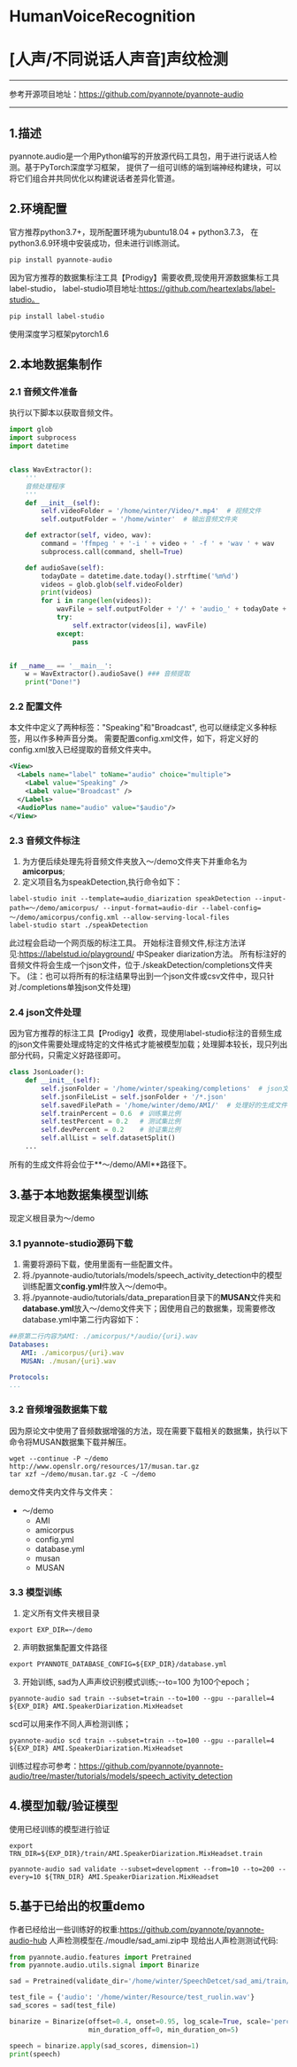 # HumanVoiceRecognition
# [人声/不同说话人声音]声纹检测
***
参考开源项目地址：https://github.com/pyannote/pyannote-audio
***
## 1.描述
pyannote.audio是一个用Python编写的开放源代码工具包，用于进行说话人检测。基于PyTorch深度学习框架，
提供了一组可训练的端到端神经构建块，可以将它们组合并共同优化以构建说话者差异化管道。
## 2.环境配置
官方推荐python3.7+，现所配置环境为ubuntu18.04 + python3.7.3，
在python3.6.9环境中安装成功，但未进行训练测试。
```shell
pip install pyannote-audio
```
因为官方推荐的数据集标注工具【Prodigy】需要收费,现使用开源数据集标工具label-studio，
label-studio项目地址:https://github.com/heartexlabs/label-studio。
```shell
pip install label-studio
```
使用深度学习框架pytorch1.6
## 2.本地数据集制作
### 2.1 音频文件准备
执行以下脚本以获取音频文件。
```python
import glob
import subprocess
import datetime


class WavExtractor():
    '''
    音频处理程序
    '''
    def __init__(self):
        self.videoFolder = '/home/winter/Video/*.mp4'  # 视频文件
        self.outputFolder = '/home/winter'  # 输出音频文件夹

    def extractor(self, video, wav):
        command = 'ffmpeg ' + '-i ' + video + ' -f ' + 'wav ' + wav
        subprocess.call(command, shell=True)

    def audioSave(self):
        todayDate = datetime.date.today().strftime('%m%d')
        videos = glob.glob(self.videoFolder)
        print(videos)
        for i in range(len(videos)):
            wavFile = self.outputFolder + '/' + 'audio_' + todayDate + '_' + str(i+1).zfill(2) + '.wav'
            try:
                self.extractor(videos[i], wavFile)
            except:
                pass


if __name__ == '__main__':
    w = WavExtractor().audioSave() ### 音频提取
    print("Done!")
```
### 2.2 配置文件
本文件中定义了两种标签："Speaking"和"Broadcast",
也可以继续定义多种标签，用以作多种声音分类。
需要配置config.xml文件，如下，将定义好的config.xml放入已经提取的音频文件夹中。
```xml
<View>
  <Labels name="label" toName="audio" choice="multiple">
    <Label value="Speaking" />
    <Label value="Broadcast" />
  </Labels>
  <AudioPlus name="audio" value="$audio"/>
</View>
```
### 2.3 音频文件标注
1. 为方便后续处理先将音频文件夹放入～/demo文件夹下并重命名为**amicorpus**;
2. 定义项目名为speakDetection,执行命令如下：
```shell
label-studio init --template=audio_diarization speakDetection --input-path=～/demo/amicorpus/ --input-format=audio-dir --label-config=～/demo/amicorpus/config.xml --allow-serving-local-files
label-studio start ./speakDetection
```
此过程会启动一个网页版的标注工具。
开始标注音频文件,标注方法详见:https://labelstud.io/playground/ 中Speaker diarization方法。
所有标注好的音频文件将会生成一个json文件，位于./skeakDetection/completions文件夹下。
(注：也可以将所有的标注结果导出到一个json文件或csv文件中，现只针对./completions单独json文件处理)
### 2.4 json文件处理
因为官方推荐的标注工具【Prodigy】收费，现使用label-studio标注的音频生成的json文件需要处理成特定的文件格式才能被模型加载；处理脚本较长，现只列出部分代码，只需定义好路径即可。
```python
class JsonLoader():
    def __init__(self):
        self.jsonFolder = '/home/winter/speaking/completions'  # json文件路径
        self.jsonFileList = self.jsonFolder + '/*.json'
        self.savedFilePath = '/home/winter/demo/AMI/'  # 处理好的生成文件保存路径
        self.trainPercent = 0.6  # 训练集比例
        self.testPercent = 0.2   # 测试集比例
        self.devPercent = 0.2    # 验证集比例
        self.allList = self.datasetSplit()
    ...
```
所有的生成文件将会位于**～/demo/AMI**路径下。
## 3.基于本地数据集模型训练
现定义根目录为～/demo
### 3.1 pyannote-studio源码下载
1. 需要将源码下载，使用里面有一些配置文件。
2. 将./pyannote-audio/tutorials/models/speech_activity_detection中的模型训练配置文**config.yml**件放入～/demo中。
3. 将./pyannote-audio/tutorials/data_preparation目录下的**MUSAN**文件夹和**database.yml**放入～/demo文件夹下；因使用自己的数据集，现需要修改database.yml中第二行内容如下：
```yml
##原第二行内容为AMI: ./amicorpus/*/audio/{uri}.wav
Databases:
   AMI: ./amicorpus/{uri}.wav
   MUSAN: ./musan/{uri}.wav

Protocols:
...
```
### 3.2 音频增强数据集下载
因为原论文中使用了音频数据增强的方法，现在需要下载相关的数据集，执行以下命令将MUSAN数据集下载并解压。
```shell
wget --continue -P ~/demo http://www.openslr.org/resources/17/musan.tar.gz
tar xzf ~/demo/musan.tar.gz -C ~/demo
```
demo文件夹内文件与文件夹：
- ～/demo
  - AMI 
  - amicorpus 
  - config.yml 
  - database.yml 
  - musan 
  - MUSAN 
### 3.3 模型训练
1. 定义所有文件夹根目录 
```shell
export EXP_DIR=~/demo
```
2. 声明数据集配置文件路径
```shell
export PYANNOTE_DATABASE_CONFIG=${EXP_DIR}/database.yml
```
3. 开始训练, sad为人声声纹识别模式训练;--to=100 为100个epoch；
```shell
pyannote-audio sad train --subset=train --to=100 --gpu --parallel=4 ${EXP_DIR} AMI.SpeakerDiarization.MixHeadset
```
scd可以用来作不同人声检测训练；
```shell
pyannote-audio scd train --subset=train --to=100 --gpu --parallel=4 ${EXP_DIR} AMI.SpeakerDiarization.MixHeadset
```
训练过程亦可参考：https://github.com/pyannote/pyannote-audio/tree/master/tutorials/models/speech_activity_detection
## 4.模型加载/验证模型
使用已经训练的模型进行验证
```shell
export TRN_DIR=${EXP_DIR}/train/AMI.SpeakerDiarization.MixHeadset.train
```
```shell
pyannote-audio sad validate --subset=development --from=10 --to=200 --every=10 ${TRN_DIR} AMI.SpeakerDiarization.MixHeadset
```
## 5.基于已给出的权重demo
作者已经给出一些训练好的权重:https://github.com/pyannote/pyannote-audio-hub
人声检测模型在./moudle/sad_ami.zip中
现给出人声检测测试代码:
```python
from pyannote.audio.features import Pretrained
from pyannote.audio.utils.signal import Binarize

sad = Pretrained(validate_dir='/home/winter/SpeechDetcet/sad_ami/train/AMI.SpeakerDiarization.MixHeadset.train/validate_detection_fscore/AMI.SpeakerDiarization.MixHeadset.development')

test_file = {'audio': '/home/winter/Resource/test_ruolin.wav'}
sad_scores = sad(test_file)

binarize = Binarize(offset=0.4, onset=0.95, log_scale=True, scale='percentile',
                    min_duration_off=0, min_duration_on=5)

speech = binarize.apply(sad_scores, dimension=1)
print(speech)
```

